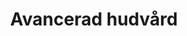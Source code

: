 ---
title: Avancerad hudvård
id: 5
description: ""
image: /img/default.jpg
slug: avancerad-hudvard
brandLogo: /img/brand_Default.png
brandUrl: " "
templateKey: category-page

---